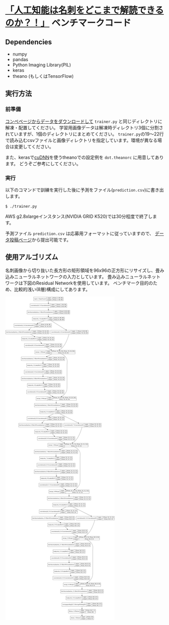 # [「人工知能は名刺をどこまで解読できるのか？！」](https://deepanalytics.jp/compe/26) ベンチマークコード

## Dependencies
* numpy
* pandas
* Python Imaging Library(PIL)
* keras
* theano (もしくはTensorFlow)

## 実行方法

### 前準備
[コンペページからデータをダウンロードして](https://deepanalytics.jp/compe/26/download)
`trainer.py` と同じディレクトリに解凍・配置してください。
学習用画像データは解凍時ディレクトリ3個に分割されていますが、1個のディレクトリにまとめてください。
`trainer.py`の19〜22行で読み込むcsvファイルと画像ディレクトリを指定しています。環境が異なる場合は変更してください。

また、kerasで[cuDNN](https://developer.nvidia.com/cudnn)を使うtheanoでの設定例を `dot.theanorc` に用意してあります。
どうぞご参考にしてください。

### 実行

以下のコマンドで訓練を実行した後に予測をファイル(`prediction.csv`)に書き出します。
```
$ ./trainer.py
```
AWS g2.8xlargeインスタンス(NVIDIA GRID K520)では30分程度で終了します。

予測ファイル `prediction.csv` は応募用フォーマットに従っていますので、
[データ投稿ページ](https://deepanalytics.jp/compe/26/subscription)から提出可能です。


## 使用アルゴリズム
名刺画像から切り抜いた長方形の矩形領域を96x96の正方形にリサイズし、畳み込みニューラルネットワークの入力としています。
畳み込みニューラルネットワークは下図のResidual Networkを使用しています。
ベンチマーク目的のため、比較的浅い(8層)構成にしてあります。

![model](model.png)
